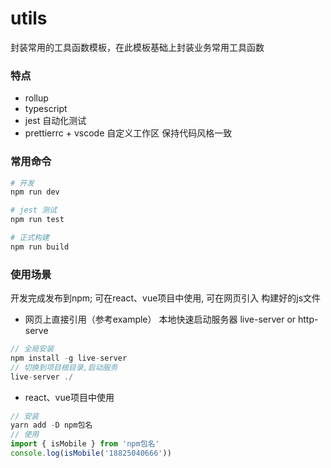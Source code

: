 # utils

封装常用的工具函数模板，在此模板基础上封装业务常用工具函数

### 特点
- rollup
- typescript
- jest 自动化测试
- prettierrc + vscode 
自定义工作区 保持代码风格一致

### 常用命令
```bash
# 开发
npm run dev

# jest 测试
npm run test

# 正式构建
npm run build
```

### 使用场景
开发完成发布到npm; 可在react、vue项目中使用, 可在网页引入 构建好的js文件

- 网页上直接引用（参考example）
本地快速启动服务器 live-server or http-serve
```javascript
// 全局安装
npm install -g live-server
// 切换到项目根目录,启动服务
live-server ./
```

- react、vue项目中使用
```javascript
// 安装
yarn add -D npm包名
// 使用
import { isMobile } from 'npm包名'
console.log(isMobile('18825040666'))
```

